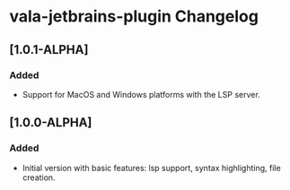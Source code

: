 <!-- Keep a Changelog guide -> https://keepachangelog.com -->

# vala-jetbrains-plugin Changelog
## [1.0.1-ALPHA]
### Added
- Support for MacOS and Windows platforms with the LSP server.

## [1.0.0-ALPHA]
### Added
- Initial version with basic features: lsp support, syntax highlighting, file creation.